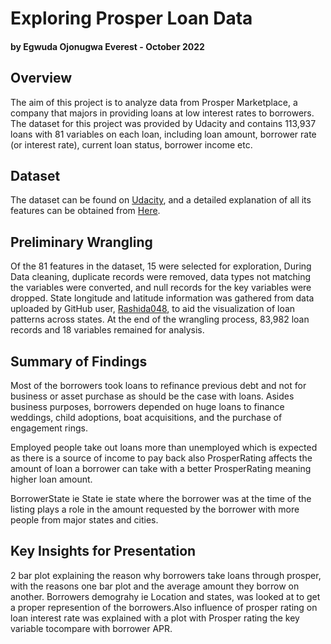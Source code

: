 # Exploring Prosper Loan Data
#### by Egwuda Ojonugwa Everest - October 2022

## Overview
The aim of this project is to analyze data from Prosper Marketplace, a company that majors in providing loans at low interest rates to borrowers. The dataset for this project was provided by Udacity and contains 113,937 loans with 81 variables on each loan, including loan amount, borrower rate (or interest rate), current loan status, borrower income etc.

## Dataset
The dataset can be found on [Udacity](https://www.google.com/url?q=https://s3.amazonaws.com/udacity-hosted-downloads/ud651/prosperLoanData.csv&sa=D&ust=1554484977406000), and a detailed explanation of all its features can be obtained from [Here](https://docs.google.com/spreadsheets/d/1gDyi_L4UvIrLTEC6Wri5nbaMmkGmLQBk-Yx3z0XDEtI/edit#gid=0).

## Preliminary Wrangling
Of the 81 features in the dataset, 15 were selected for exploration, During Data cleaning, duplicate records were removed, data types not matching the variables were converted, and null records for the key variables were dropped. State longitude and latitude information was gathered from data uploaded by GitHub user, [Rashida048](https://raw.githubusercontent.com/rashida048/Exploratory-data-Analysis-in-R/main/statelatlong.csv), to aid the visualization of loan patterns across states. At the end of the wrangling process, 83,982 loan records and 18 variables remained for analysis.

## Summary of Findings
Most of the borrowers took loans to refinance previous debt and not for business or asset purchase as should be the case with loans. Asides business purposes, borrowers depended on huge loans to finance weddings, child adoptions, boat acquisitions, and the purchase of engagement rings.

Employed people take out loans more than unemployed which is expected as there is a source of income to pay back also ProsperRating affects the amount of loan a borrower can take with a better ProsperRating meaning higher loan amount.

BorrowerState ie State ie state where the borrower was at the time of the listing plays a role in the amount requested by the borrower with more people from major states and cities.

## Key Insights for Presentation
2 bar plot explaining the reason why borrowers take loans through prosper, with the reasons one bar plot and the average amount they borrow on another.
Borrowers demograhy ie Location and states, was looked at to get a proper represention of the borrowers.Also influence of prosper rating on loan interest rate was explained with a plot with Prosper rating the key variable tocompare with borrower APR.
